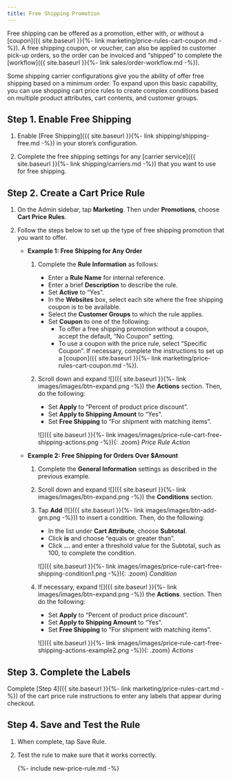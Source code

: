 ```yaml
---
title: Free Shipping Promotion
---
```


Free shipping can be offered as a promotion, either with, or without a [coupon]({{ site.baseurl }}{%- link marketing/price-rules-cart-coupon.md -%}). A free shipping coupon, or voucher, can also be applied to customer pick-up orders, so the order can be invoiced and “shipped” to complete the [workflow]({{ site.baseurl }}{%- link sales/order-workflow.md -%}).

Some shipping carrier configurations give you the ability of offer free shipping based on a minimum order. To expand upon this basic capability, you can use shopping cart price rules to create complex conditions based on multiple product attributes, cart contents, and customer groups.

## Step 1. Enable Free Shipping

1. Enable [Free Shipping]({{ site.baseurl }}{%- link shipping/shipping-free.md -%}) in your store’s configuration.

1. Complete the free shipping settings for any [carrier service]({{ site.baseurl }}{%- link shipping/carriers.md -%}) that you want to use for free shipping.

## Step 2. Create a Cart Price Rule

1. On the Admin sidebar, tap **Marketing**. Then under **Promotions**, choose **Cart Price Rules**.

1. Follow the steps below to set up the type of free shipping promotion that you want to offer.

    * **Example 1: Free Shipping for Any Order**

      1. Complete the **Rule Information** as follows:

         * Enter a **Rule Name** for internal reference.
         * Enter a brief **Description** to describe the rule.
         * Set **Active** to “Yes".
         * In the **Websites** box, select each site where the free shipping coupon is to be available.
         * Select the **Customer Groups** to which the rule applies.
         * Set **Coupon** to one of the following:
           * To offer a free shipping promotion without a coupon, accept the default, “No Coupon” setting.
           * To use a coupon with the price rule, select “Specific Coupon”. If necessary, complete the instructions to set up a [coupon]({{ site.baseurl }}{%- link marketing/price-rules-cart-coupon.md -%}).

      2. Scroll down and expand ![]({{ site.baseurl }}{%- link images/images/btn-expand.png -%}) the **Actions** section. Then, do the following:

         * Set **Apply** to “Percent of product price discount”.
         * Set **Apply to Shipping Amount** to “Yes".
         * Set **Free Shipping** to “For shipment with matching items”.

          ![]({{ site.baseurl }}{%- link images/images/price-rule-cart-free-shipping-actions.png -%}){: .zoom}
          *Price Rule Action*

    * **Example 2: Free Shipping for Orders Over $Amount**

      1. Complete the **General Information** settings as described in the previous example.

      2. Scroll down and expand ![]({{ site.baseurl }}{%- link images/images/btn-expand.png -%}) the **Conditions** section.

      3. Tap **Add** (![]({{ site.baseurl }}{%- link images/images/btn-add-grn.png -%})) to insert a condition. Then, do the following:

         * In the list under **Cart Attribute**, choose **Subtotal**.
         * Click **is** and choose “equals or greater than”.
         * Click **...** and enter a threshold value for the Subtotal, such as 100, to complete the condition.

          ![]({{ site.baseurl }}{%- link images/images/price-rule-cart-free-shipping-condition1.png -%}){: .zoom}
          *Condition*

      4. If necessary, expand ![]({{ site.baseurl }}{%- link images/images/btn-expand.png -%}) the **Actions**. section. Then do the following:

          * Set **Apply** to “Percent of product price discount”.
          * Set **Apply to Shipping Amount** to “Yes".
          * Set **Free Shipping** to “For shipment with matching items”.

          ![]({{ site.baseurl }}{%- link images/images/price-rule-cart-free-shipping-actions-example2.png -%}){: .zoom}
          *Actions*

## Step 3. Complete the Labels

Complete [Step 4]({{ site.baseurl }}{%- link marketing/price-rules-cart.md -%}) of the cart price rule instructions to enter any labels that appear during checkout.

## Step 4. Save and Test the Rule

1. When complete, tap <span class="btn"> Save Rule</span>.

1. Test the rule to make sure that it works correctly.

    {%- include new-price-rule.md -%}
